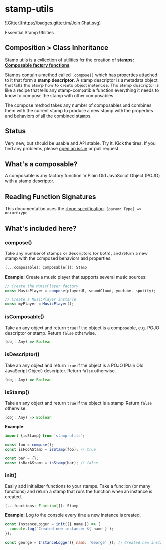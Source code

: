 # stamp-utils
[![Gitter](https://badges.gitter.im/Join Chat.svg)](https://gitter.im/stampit-org/stampit?utm_source=badge&utm_medium=badge&utm_campaign=pr-badge&utm_content=badge)

Essential Stamp Utilities

## Composition > Class Inheritance

Stamp utils is a collection of utilities for the creation of [**stamps: Composable factory functions**](https://github.com/stampit-org/stamp-specification).

Stamps contain a method called `.compose()` which has properties attached to it that form a **stamp descriptor**. A stamp descriptor is a metadata object that tells the stamp how to create object instances. The stamp descriptor is like a recipe that tells any stamp-compatible function everything it needs to know to compose the stamp with other composables.

The compose method takes any number of composables and combines them with the current stamp to produce a new stamp with the properties and behaviors of all the combined stamps.


## Status

Very new, but should be usable and API stable. Try it. Kick the tires. If you find any problems, please [open an issue](https://github.com/stampit-org/stamp-utils/issues/new) or pull request.


## What's a composable?

A composable is any factory function or Plain Old JavaScript Object (POJO) with a stamp descriptor.

## Reading Function Signatures

This documentation uses the [rtype specification](https://github.com/ericelliott/rtype#rtype). `(param: Type) => ReturnType`


## What's included here?

### compose()

Take any number of stamps or descriptors (or both), and return a new stamp with the composed behaviors and properties.

```js
(...composables: Composable[]): Stamp
```

**Example:** Create a music player that supports several music sources:

```js
// Create the MusicPlayer factory
const MusicPlayer = compose(playerUI, soundCloud, youtube, spotify);

// Create a MusicPlayer instance
const myPlayer = MusicPlayer();
```


### isComposable()

Take an any object and return `true` if the object is a composable, e.g. POJO descriptor or stamp. Return `false` otherwise.

```js
(obj: Any) => Boolean
```

### isDescriptor()

Take an any object and return `true` if the object is a POJO (Plain Old JavaScript Object) descriptor. Return `false` otherwise.

```js
(obj: Any) => Boolean
```


### isStamp()

Take an any object and return `true` if the object is a stamp. Return `false` otherwise.

```js
(obj: Any) => Boolean
```

**Example**:

```js
import {isStamp} from 'stamp-utils';

const foo = compose();
const isFooAStamp = isStamp(foo); // true

const bar = {};
const isBarAStamp = isStamp(bar); // false
```


### init()

Easily add initializer functions to your stamps. Take a function (or many functions) and return a stamp that runs the function when an instance is created.

```js
(...functions: Function[]): Stamp
```

**Example:** Log to the console every time a new instance is created.

```js
const InstanceLogger = init(({ name }) => {
  console.log(`Created new instance: ${ name }`);
});

const george = InstanceLogger({ name: 'George' }); // Created new instance: George
```
